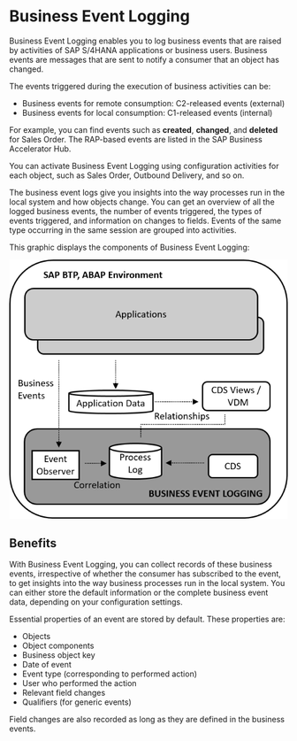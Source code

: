 <!-- loiod3fd620a58d74ecc9e89e54aeb79aa95 -->

# Business Event Logging

Business Event Logging enables you to log business events that are raised by activities of SAP S/4HANA applications or business users. Business events are messages that are sent to notify a consumer that an object has changed.

The events triggered during the execution of business activities can be:

-   Business events for remote consumption: C2-released events \(external\)
-   Business events for local consumption: C1-released events \(internal\)

For example, you can find events such as **created**, **changed**, and **deleted** for Sales Order. The RAP-based events are listed in the SAP Business Accelerator Hub.

You can activate Business Event Logging using configuration activities for each object, such as Sales Order, Outbound Delivery, and so on.

The business event logs give you insights into the way processes run in the local system and how objects change. You can get an overview of all the logged business events, the number of events triggered, the types of events triggered, and information on changes to fields. Events of the same type occurring in the same session are grouped into activities.

This graphic displays the components of Business Event Logging:

![](images/BEL_ABAP_c8e837b.png)



<a name="loiod3fd620a58d74ecc9e89e54aeb79aa95__section_hrk_qtd_yqb"/>

## Benefits

With Business Event Logging, you can collect records of these business events, irrespective of whether the consumer has subscribed to the event, to get insights into the way business processes run in the local system. You can either store the default information or the complete business event data, depending on your configuration settings.

Essential properties of an event are stored by default. These properties are:

-   Objects
-   Object components
-   Business object key
-   Date of event
-   Event type \(corresponding to performed action\)
-   User who performed the action
-   Relevant field changes
-   Qualifiers \(for generic events\)

Field changes are also recorded as long as they are defined in the business events.

